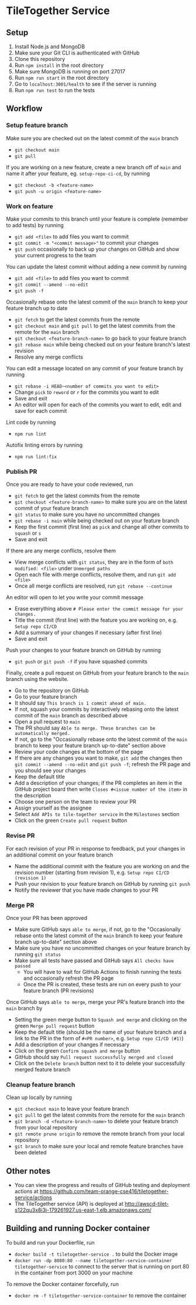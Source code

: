# TileTogether Service

## Setup
1. Install Node.js and MongoDB
2. Make sure your Git CLI is authenticated with GitHub
3. Clone this repository
4. Run `npm install` in the root directory
5. Make sure MongoDB is running on port 27017
6. Run `npm run start` in the root directory
7. Go to `localhost:3001/health` to see if the server is running
8. Run `npm run test` to run the tests

## Workflow

### Setup feature branch

Make sure you are checked out on the latest commit of the `main` branch
* `git checkout main`
* `git pull`

If you are working on a new feature, create a new branch off of `main` and name it after your feature, eg. `setup-repo-ci-cd`, by running
* `git checkout -b <feature-name>`
* `git push -u origin <feature-name>`

### Work on feature

Make your commits to this branch until your feature is complete (remember to add tests) by running
* `git add <file>` to add files you want to commit
* `git commit -m "<commit message>"` to commit your changes
* `git push` occasionally to back up your changes on GitHub and show your current progress to the team

You can update the latest commit without adding a new commit by running
* `git add <file>` to add files you want to commit
* `git commit --amend --no-edit`
* `git push -f`

Occasionally rebase onto the latest commit of the `main` branch to keep your feature branch up to date
* `git fetch` to get the latest commits from the remote
* `git checkout main` and `git pull` to get the latest commits from the remote for the `main` branch
* `git checkout <feature-branch-name>` to go back to your feature branch
* `git rebase main` while being checked out on your feature branch's latest revision
* Resolve any merge conflicts

You can edit a message located on any commit of your feature branch by running
* `git rebase -i HEAD~<number of commits you want to edit>`
* Change `pick` to `reword` or `r` for the commits you want to edit
* Save and exit
* An editor will open for each of the commits you want to edit, edit and save for each commit

Lint code by running
* `npm run lint`

Autofix linting errors by running
* `npm run lint:fix`

### Publish PR

Once you are ready to have your code reviewed, run
* `git fetch` to get the latest commits from the remote
* `git checkout <feature-branch-name>` to make sure you are on the latest commit of your feature branch
* `git status` to make sure you have no uncommitted changes
* `git rebase -i main` while being checked out on your feature branch
* Keep the first commit (first line) as `pick` and change all other commits to `squash` or `s`
* Save and exit

If there are any merge conflicts, resolve them
* View merge conflicts with `git status`, they are in the form of `both modified: <file>` under `Unmerged paths`
* Open each file with merge conflicts, resolve them, and run `git add <file>`
* Once all merge conflicts are resolved, run `git rebase --continue`

An editor will open to let you write your commit message
* Erase everything above `# Please enter the commit message for your changes.`
* Title the commit (first line) with the feature you are working on, e.g. `Setup repo CI/CD`
* Add a summary of your changes if necessary (after first line)
* Save and exit

Push your changes to your feature branch on GitHub by running
* `git push` or `git push -f` if you have squashed commits

Finally, create a pull request on GitHub from your feature branch to the `main` branch using the website.
* Go to the repository on GitHub
* Go to your feature branch
* It should say `This branch is 1 commit ahead of main.`
* If not, squash your commits by interactively rebasing onto the latest commit of the `main` branch as described above
* Open a pull request to `main`
* The PR should say `Able to merge. These branches can be automatically merged.`
* If not, go to the "Occasionally rebase onto the latest commit of the `main` branch to keep your feature branch up-to-date" section above
* Review your code changes at the bottom of the page
* If there are any changes you want to make, `git add` the changes then `git commit --amend --no-edit` and `git push -f`; refresh the PR page and you should see your changes
* Keep the default title
* Add a description of your changes; if the PR completes an item in the GitHub project board then write `Closes #<issue number of the item>` in the description 
* Choose one person on the team to review your PR
* Assign yourself as the assignee
* Select `Add APIs to tile-together service` in the `Milestones` section
* Click on the green `Create pull request` button

### Revise PR

For each revision of your PR in response to feedback, put your changes in an additional commit on your feature branch
* Name the additional commit with the feature you are working on and the revision number (starting from revision 1), e.g. `Setup repo CI/CD (revision 1)`
* Push your revision to your feature branch on GitHub by running `git push`
* Notify the reviewer that you have made changes to your PR

### Merge PR

Once your PR has been approved
* Make sure GitHub says `able to merge`, if not, go to the "Occasionally rebase onto the latest commit of the `main` branch to keep your feature branch up-to-date" section above
* Make sure you have no uncommitted changes on your feature branch by running `git status`
* Make sure all tests have passed and GitHub says `All checks have passed`
  * You will have to wait for GitHub Actions to finish running the tests and occasionally refresh the PR page
  * Once the PR is created, these tests are run on every push to your feature branch (PR revisions)

Once GitHub says `able to merge`, merge your PR's feature branch into the `main` branch by
* Setting the green merge button to `Squash and merge` and clicking on the green `Merge pull request` button
* Keep the default title (should be the name of your feature branch and a link to the PR in the form of `#<PR number>`, e.g. `Setup repo CI/CD (#1)`)
* Add a description of your changes if necessary
* Click on the green `Confirm squash and merge` button
* GitHub should say `Pull request successfully merged and closed`
* Click on the `Delete branch` button next to it to delete your successfully merged feature branch

### Cleanup feature branch

Clean up locally by running
* `git checkout main` to leave your feature branch
* `git pull` to get the latest commits from the remote for the `main` branch
* `git branch -d <feature-branch-name>` to delete your feature branch from your local repository
* `git remote prune origin` to remove the remote branch from your local repository
* `git branch` to make sure your local and remote feature branches have been deleted

## Other notes
* You can view the progress and results of GitHub testing and deployment actions at https://github.com/team-orange-cse416/tiletogether-service/actions
* The TileTogether service (API) is deployed at http://awscd-tilet-s122qu3x8i3j-179261927.us-east-1.elb.amazonaws.com/ 

## Building and running Docker container

To build and run your Dockerfile, run
* `docker build -t tiletogether-service .` to build the Docker image
* `docker run -dp 8080:80 --name tiletogether-service-container tiletogether-service` to connect to the server that is running on port 80 in the container from port 3000 on your machine

To remove the Docker container forcefully, run
* `docker rm -f tiletogether-service-container` to remove the container
